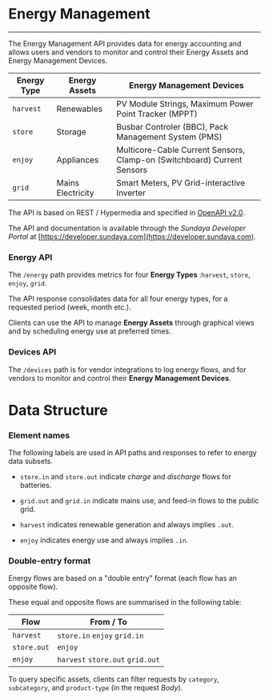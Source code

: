 # Energy Management
---

The Energy Management API provides data for energy accounting and allows users and vendors to monitor and control their Energy Assets and Energy Management Devices. 

Energy Type | Energy Assets | Energy Management Devices
--- | --- | ---
`harvest` | Renewables | PV Module Strings, Maximum Power Point Tracker (MPPT)
`store` | Storage | Busbar Controler (BBC), Pack Management System (PMS)
`enjoy` | Appliances | Multicore-Cable Current Sensors, Clamp-on (Switchboard) Current Sensors
`grid` | Mains Electricity | Smart Meters, PV Grid-interactive Inverter

The API is based on REST / Hypermedia and specified in [OpenAPI v2.0](https://github.com/OAI/OpenAPI-Specification/blob/master/versions/2.0.md). 

The API and documentation is available through the *Sundaya Developer Portal* at [https://developer.sundaya.com](https://developer.sundaya.com). 

### Energy API
The `/energy` path provides metrics for four **Energy Types** :`harvest`, `store`, `enjoy`, `grid`. 

The API response consolidates data for all four energy types, for a requested period (week, month etc.).

Clients can use the API to manage **Energy Assets** through graphical views and by scheduling energy use at preferred times.

### Devices API

The `/devices` path is for vendor integrations to log energy flows, and for vendors to monitor and control their **Energy Management Devices**.


# Data Structure

### Element names

The following labels are used in API paths and responses to refer to energy data subsets. 

- `store.in` and `store.out` indicate *charge* and *discharge* flows for batteries.

- `grid.out` and `grid.in` indicate mains use, and feed-in flows to the public grid.

- `harvest` indicates renewable generation and always implies `.out`. 

- `enjoy` indicates energy use and always implies `.in`. 

### Double-entry format 

Energy flows are based on a "double entry" format (each flow has an opposite flow). 

These equal and opposite flows are summarised in the following table: 

Flow | From / To   
--- |---
`harvest` |`store.in` `enjoy` `grid.in`
`store.out` | `enjoy`
`enjoy`  |  `harvest` `store.out` `grid.out`
    
To query specific assets, clients can filter requests by `category`, `subcategory`, and `product-type` (in the request *Body*).


